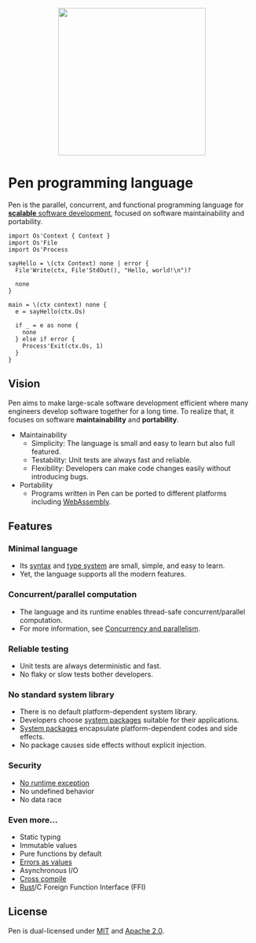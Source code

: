 <p align="center"><img width="300px" src="/favicon.svg" /></p>

# Pen programming language

Pen is the parallel, concurrent, and functional programming language for [**scalable** software development](#vision), focused on software maintainability and portability.

```pen
import Os'Context { Context }
import Os'File
import Os'Process

sayHello = \(ctx Context) none | error {
  File'Write(ctx, File'StdOut(), "Hello, world!\n")?

  none
}

main = \(ctx context) none {
  e = sayHello(ctx.Os)

  if _ = e as none {
    none
  } else if error {
    Process'Exit(ctx.Os, 1)
  }
}
```

## Vision

Pen aims to make large-scale software development efficient where many engineers develop software together for a long time. To realize that, it focuses on software **maintainability** and **portability**.

- Maintainability
  - Simplicity: The language is small and easy to learn but also full featured.
  - Testability: Unit tests are always fast and reliable.
  - Flexibility: Developers can make code changes easily without introducing bugs.
- Portability
  - Programs written in Pen can be ported to different platforms including [WebAssembly](https://webassembly.org/).

## Features

### Minimal language

- Its [syntax][syntax] and [type system](/references/language/types.md) are small, simple, and easy to learn.
- Yet, the language supports all the modern features.

### Concurrent/parallel computation

- The language and its runtime enables thread-safe concurrent/parallel computation.
- For more information, see [Concurrency and parallelism](/guides/concurrency-and-parallelism.md).

### Reliable testing

- Unit tests are always deterministic and fast.
- No flaky or slow tests bother developers.

### No standard system library

- There is no default platform-dependent system library.
- Developers choose [system packages][system-packages] suitable for their applications.
- [System packages][system-packages] encapsulate platform-dependent codes and side effects.
- No package causes side effects without explicit injection.

### Security

- [No runtime exception][error-handling]
- No undefined behavior
- No data race

### Even more...

- Static typing
- Immutable values
- Pure functions by default
- [Errors as values][error-handling]
- Asynchronous I/O
- [Cross compile](/advanced-features/cross-compile.md)
- [Rust](https://www.rust-lang.org/)/C Foreign Function Interface (FFI)

## License

Pen is dual-licensed under [MIT](https://github.com/pen-lang/pen/blob/main/LICENSE-MIT) and [Apache 2.0](https://github.com/pen-lang/pen/blob/main/LICENSE-APACHE).

[error-handling]: /references/language/syntax.md#error-handling
[syntax]: /references/language/syntax.md
[system-packages]: /advanced-features/writing-system-packages.md
